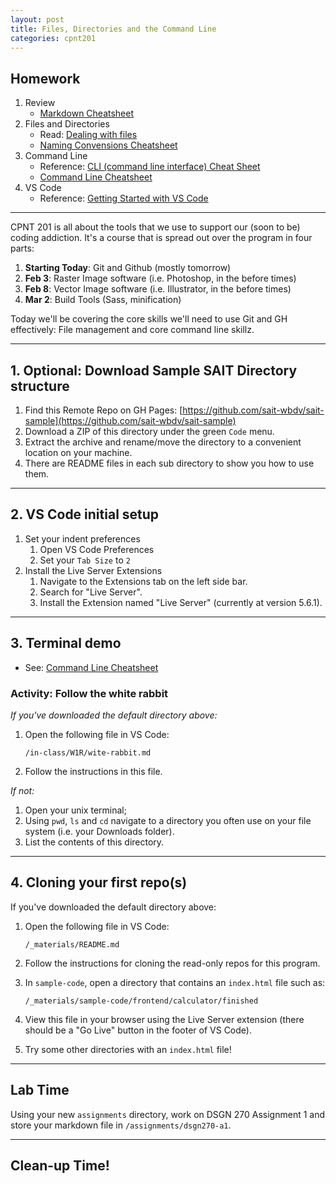 ```yaml
---
layout: post
title: Files, Directories and the Command Line
categories: cpnt201
---
```


## Homework
1. Review
    - [Markdown Cheatsheet](https://www.markdownguide.org/cheat-sheet/)
2. Files and Directories
    - Read: [Dealing with files](https://developer.mozilla.org/en-US/docs/Learn/Getting_started_with_the_web/Dealing_with_files)
    - [Naming Convensions Cheatsheet]({{site.baseurl}}/cheatsheets/naming-conventions)
3. Command Line
    - Reference: [CLI (command line interface) Cheat Sheet](https://www.git-tower.com/blog/command-line-cheat-sheet/)
    - [Command Line Cheatsheet]({{site.baseurl}}/cheatsheets/command-line)
4. VS Code
    - Reference: [Getting Started with VS Code](https://code.visualstudio.com/learn/get-started/basics)

---

CPNT 201 is all about the tools that we use to support our (soon to be) coding addiction. It's a course that is spread out over the program in four parts:

1. **Starting Today**: Git and Github (mostly tomorrow)
2. **Feb 3**: Raster Image software (i.e. Photoshop, in the before times)
3. **Feb 8**: Vector Image software (i.e. Illustrator, in the before times)
4. **Mar 2**: Build Tools (Sass, minification)

Today we'll be covering the core skills we'll need to use Git and GH effectively: File management and core command line skillz.

---

## 1. Optional: Download Sample SAIT Directory structure
1. Find this Remote Repo on GH Pages: [https://github.com/sait-wbdv/sait-sample](https://github.com/sait-wbdv/sait-sample)
2. Download a ZIP of this directory under the green `Code` menu.
3. Extract the archive and rename/move the directory to a convenient location on your machine.
4. There are README files in each sub directory to show you how to use them.

---

## 2. VS Code initial setup
1. Set your indent preferences
    1. Open VS Code Preferences
    2. Set your `Tab Size` to `2`
2. Install the Live Server Extensions
    1. Navigate to the Extensions tab on the left side bar.
    2. Search for "Live Server".
    3. Install the Extension named "Live Server" (currently at version 5.6.1).

--- 

## 3. Terminal demo
- See: [Command Line Cheatsheet]({{site.baseurl}}/cheatsheets/command-line)

### Activity: Follow the white rabbit
_If you've downloaded the default directory above:_

1. Open the following file in VS Code:

    ```
    /in-class/W1R/wite-rabbit.md
    ```

2. Follow the instructions in this file.

_If not:_

1. Open your unix terminal;
2. Using `pwd`, `ls` and `cd` navigate to a directory you often use on your file system (i.e. your Downloads folder).
3. List the contents of this directory.

---

## 4. Cloning your first repo(s)
If you've downloaded the default directory above:
1. Open the following file in VS Code:

    ```
    /_materials/README.md
    ```
2. Follow the instructions for cloning the read-only repos for this program.
3. In `sample-code`, open a directory that contains an `index.html` file such as:

    ```
    /_materials/sample-code/frontend/calculator/finished
    ```

4. View this file in your browser using the Live Server extension (there should be a "Go Live" button in the footer of VS Code).
5. Try some other directories with an `index.html` file!

---

## Lab Time
Using your new `assignments` directory, work on DSGN 270 Assignment 1 and store your markdown file in `/assignments/dsgn270-a1`.

---

## Clean-up Time!